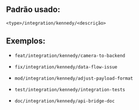 ## Padrão usado:
`<type>/integration/kennedy/<descrição>`

## Exemplos:
- `feat/integration/kennedy/camera-to-backend`

- `fix/integration/kennedy/data-flow-issue`
- `mod/integration/kennedy/adjust-payload-format`
- `test/integration/kennedy/integration-tests`
- `doc/integration/kennedy/api-bridge-doc`